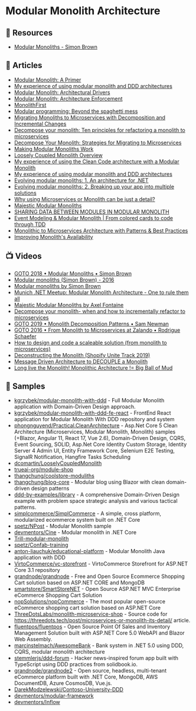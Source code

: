# Modular Monolith Architecture

## 📘 Resources

- [Modular Monoliths - Simon Brown](https://files.gotocon.com/uploads/slides/conference_12/515/original/gotoberlin2018-modular-monoliths.pdf)

## 📕 Articles

- [Modular Monolith: A Primer](http://www.kamilgrzybek.com/design/modular-monolith-primer/)
- [My experience of using modular monolith and DDD architectures](https://www.thereformedprogrammer.net/my-experience-of-using-modular-monolith-and-ddd-architectures/)
- [Modular Monolith: Architectural Drivers](http://www.kamilgrzybek.com/design/modular-monolith-architectural-drivers/)
- [Modular Monolith: Architecture Enforcement](http://www.kamilgrzybek.com/design/modular-monolith-architecture-enforcement/)
- [MonolithFirst](https://martinfowler.com/bliki/MonolithFirst.html)
- [Modular programming: Beyond the spaghetti mess](https://www.tiny.cloud/blog/modular-programming-principle/)
- [Migrating Monoliths to Microservices with Decomposition and Incremental Changes](https://www.infoq.com/articles/migrating-monoliths-to-microservices-with-decomposition/)
- [Decompose your monolith: Ten principles for refactoring a monolith to microservices](https://chrisrichardson.net/post/refactoring/2020/08/21/ten-principles-for-refactoring-to-microservices.html)
- [Decompose Your Monolith: Strategies for Migrating to Microservices](https://chrisrichardson.net/post/refactoring/2019/10/09/refactoring-to-microservices.html)
- [Making Modular Monoliths Work](https://sookocheff.com/post/architecture/making-modular-monoliths-work/)
- [Loosely Coupled Monolith Overview](https://codeopinion.com/loosely-coupled-monolith/)
- [My experience of using the Clean Code architecture with a Modular Monolith](https://www.thereformedprogrammer.net/my-experience-of-using-the-clean-code-architecture-with-a-modular-monolith/)
- [My experience of using modular monolith and DDD architectures](https://www.thereformedprogrammer.net/my-experience-of-using-modular-monolith-and-ddd-architectures/)
- [Evolving modular monoliths: 1. An architecture for .NET](https://www.thereformedprogrammer.net/evolving-modular-monoliths-1-an-architecture-for-net/)
- [Evolving modular monoliths: 2. Breaking up your app into multiple solutions](https://www.thereformedprogrammer.net/evolving-modular-monoliths-2-breaking-up-your-app-into-multiple-solutions/)
- [Why using Microservices or Monolith can be just a detail?](https://threedots.tech/post/microservices-or-monolith-its-detail/)
- [Majestic Modular Monoliths](https://lukashajdu.com/post/majestic-modular-monolith/)
- [SHARING DATA BETWEEN MODULES IN MODULAR MONOLITH](https://lukaszcoding.com/sharing-data-between-modules-in-modular-monolith/)
- [Event Modeling & Modular Monolith | From colored cards to code through TDD](https://zycienakodach.pl/event-modeling-modularny-monolit)
- [Monolithic to Microservices Architecture with Patterns & Best Practices](https://medium.com/design-microservices-architecture-with-patterns/monolithic-to-microservices-architecture-with-patterns-best-practices-a768272797b2)
- [Improving Monolith's Availability](https://www.ledjonbehluli.com/posts/improving_monoliths_availability/)
## 📺 Videos
- [GOTO 2018 • Modular Monoliths • Simon Brown](https://www.youtube.com/watch?v=5OjqD-ow8GE)
- [Modular monoliths (Simon Brown) - 2016](https://www.youtube.com/watch?v=kbKxmEeuvc4)
- [Modular monoliths by Simon Brown](https://www.youtube.com/watch?v=h_rBDIC51C4)
- [Munich .NET Meetup: Modular Monolith Architecture - One to rule them all](https://www.youtube.com/watch?v=tpeOWlif1l4)
- [Majestic Modular Monoliths by Axel Fontaine](https://www.youtube.com/watch?v=BOvxJaklcr0)
- [Decompose your monolith- when and how to incrementally refactor to microservices](https://vimeo.com/442842127/543b578f38)
- [GOTO 2019 • Monolith Decomposition Patterns • Sam Newman](https://www.youtube.com/watch?v=9I9GdSQ1bbM)
- [GOTO 2016 • From Monolith to Microservices at Zalando • Rodrigue Schaefer](https://www.youtube.com/watch?v=gEeHZwjwehs)
- [How to design and code a scaleable solution (from monolith to microservices)](https://www.youtube.com/watch?v=rzjy2DDPwio)
- [Deconstructing the Monolith (Shopify Unite Track 2019)](https://www.youtube.com/watch?v=ISYKx8sa53g)
- [Message Driven Architecture to DECOUPLE a Monolith](https://www.youtube.com/watch?v=bxGkavGaEiM)
- [Long live the Monolith! Monolithic Architecture != Big Ball of Mud](https://www.youtube.com/watch?v=VGShtGU3hOc)
## 🚀 Samples
- [kgrzybek/modular-monolith-with-ddd](https://github.com/kgrzybek/modular-monolith-with-ddd) - Full Modular Monolith application with Domain-Driven Design approach.
- [kgrzybek/modular-monolith-with-ddd-fe-react](https://github.com/kgrzybek/modular-monolith-with-ddd-fe-react) - FrontEnd React application for Modular Monolith With DDD repository and system
- [phongnguyend/Practical.CleanArchitecture](https://github.com/phongnguyend/Practical.CleanArchitecture) - Asp.Net Core 5 Clean Architecture (Microservices, Modular Monolith, Monolith) samples (+Blazor, Angular 11, React 17, Vue 2.6), Domain-Driven Design, CQRS, Event Sourcing, SOLID, Asp.Net Core Identity Custom Storage, Identity Server 4 Admin UI, Entity Framework Core, Selenium E2E Testing, SignalR Notification, Hangfire Tasks Scheduling
- [dcomartin/LooselyCoupledMonolith](https://github.com/dcomartin/LooselyCoupledMonolith)
- [trueai-org/module-shop](https://github.com/trueai-org/module-shop)
- [thangchung/coolstore-moduliths](https://github.com/thangchung/coolstore-moduliths)
- [thangchung/blog-core](https://github.com/thangchung/blog-core) - Modular blog using Blazor with clean domain-driven design patterns
- [ddd-by-examples/library](https://github.com/ddd-by-examples/library) - A comprehensive Domain-Driven Design example with problem space strategic analysis and various tactical patterns.
- [simplcommerce/SimplCommerce](https://github.com/simplcommerce/SimplCommerce) - A simple, cross platform, modularized ecommerce system built on .NET Core
- [spetz/NPost](https://github.com/spetz/NPost) - Modular Monolith sample
- [devmentors/Cine](https://github.com/devmentors/Cine) - Modular monolith in .NET Core
- [Trill-modular-monolith](https://github.com/devmentors/Trill-modular-monolith)
- [spetz/Confab-training](https://github.com/spetz/Confab-training)
- [anton-liauchuk/educational-platform](https://github.com/anton-liauchuk/educational-platform) - Modular Monolith Java application with DDD
- [VirtoCommerce/vc-storefront](https://github.com/VirtoCommerce/vc-storefront) - VirtoCommerce Storefront for ASP.NET Core 3.1 repository
- [grandnode/grandnode](https://github.com/grandnode/grandnode) - Free and Open Source Ecommerce Shopping Cart solution based on ASP.NET CORE and MongoDB
- [smartstore/SmartStoreNET](https://github.com/smartstore/SmartStoreNET) - Open Source ASP.NET MVC Enterprise eCommerce Shopping Cart Solution
- [nopSolutions/nopCommerce](https://github.com/nopSolutions/nopCommerce) - The most popular open-source eCommerce shopping cart solution based on ASP.NET Core
- [ThreeDotsLabs/monolith-microservice-shop](https://github.com/ThreeDotsLabs/monolith-microservice-shop) - Source code for https://threedots.tech/post/microservices-or-monolith-its-detail/ article.
- [fluentpos/fluentpos](https://github.com/fluentpos/fluentpos) - Open Source Point Of Sales and Inventory Management Solution built with ASP.NET Core 5.0 WebAPI and Blazor Web Assembly.
- [marcinstelmach/AwesomeBank](https://github.com/marcinstelmach/AwesomeBank) - Bank system in .NET 5.0 using DDD, CQRS, modular monolith architecture
- [stemmlerjs/ddd-forum](https://github.com/stemmlerjs/ddd-forum) - Hacker news-inspired forum app built with TypeScript using DDD practices from solidbook.io.
- [grandnode/grandnode2](https://github.com/grandnode/grandnode2) - Open source, headless, multi-tenant eCommerce platform built with .NET Core, MongoDB, AWS DocumentDB, Azure CosmosDB, Vue.js.
- [DarekModzelewski/Contoso-University-DDD](https://github.com/DarekModzelewski/Contoso-University-DDD)
- [devmentors/modular-framework](https://github.com/devmentors/modular-framework)
- [devmentors/Inflow](https://github.com/devmentors/Inflow)


